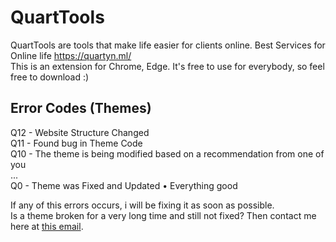 # QuartTools
QuartTools are tools that make life easier for clients online.
Best Services for Online life
https://quartyn.ml/  
This is an extension for Chrome, Edge. It's free to use for everybody, so feel free to download :)

## Error Codes (Themes)
Q12 - Website Structure Changed  
Q11 - Found bug in Theme Code  
Q10 - The theme is being modified based on a recommendation from one of you  
...  
Q0 - Theme was Fixed and Updated • Everything good

If any of this errors occurs, i will be fixing it as soon as possible.  
Is a theme broken for a very long time and still not fixed? Then contact me here at [this email](mailto:quartyn.business@gmail.com).
